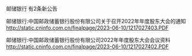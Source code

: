 邮储银行 有2条新公告 

邮储银行:中国邮政储蓄银行股份有限公司关于召开2022年年度股东大会的通知 http://static.cninfo.com.cn/finalpage/2023-06-10/1217027403.PDF 

邮储银行:中国邮政储蓄银行股份有限公司2022年年度股东大会会议资料 http://static.cninfo.com.cn/finalpage/2023-06-10/1217027402.PDF 


